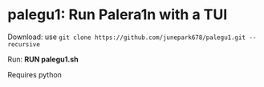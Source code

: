 # palegu1: Run Palera1n with a TUI

Download: use ```git clone https://github.com/junepark678/palegu1.git --recursive```

Run: **RUN palegu1.sh**

Requires python
